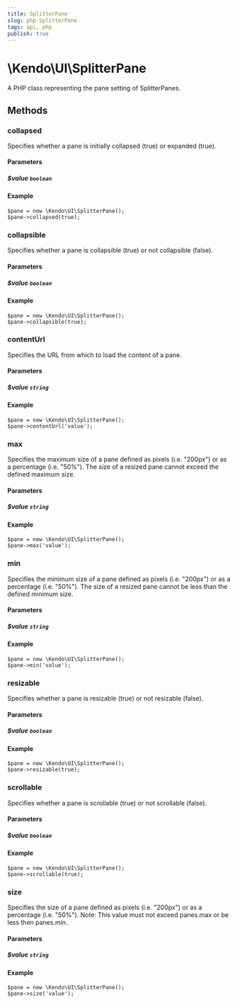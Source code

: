 ```yaml
---
title: SplitterPane
slug: php-SplitterPane
tags: api, php
publish: true
---
```


# \Kendo\UI\SplitterPane

A PHP class representing the pane setting of SplitterPanes.


## Methods

### collapsed
Specifies whether a pane is initially collapsed (true) or expanded (true).
#### Parameters

##### $value `boolean`



#### Example 
    $pane = new \Kendo\UI\SplitterPane();
    $pane->collapsed(true);

### collapsible
Specifies whether a pane is collapsible (true) or not collapsible (false).
#### Parameters

##### $value `boolean`



#### Example 
    $pane = new \Kendo\UI\SplitterPane();
    $pane->collapsible(true);

### contentUrl
Specifies the URL from which to load the content of a pane.
#### Parameters

##### $value `string`



#### Example 
    $pane = new \Kendo\UI\SplitterPane();
    $pane->contentUrl('value');

### max
Specifies the maximum size of a pane defined as pixels (i.e. "200px") or as a percentage (i.e. "50%"). The
size of a resized pane cannot exceed the defined maximum size.
#### Parameters

##### $value `string`



#### Example 
    $pane = new \Kendo\UI\SplitterPane();
    $pane->max('value');

### min
Specifies the minimum size of a pane defined as pixels (i.e. "200px") or as a percentage (i.e. "50%"). The
size of a resized pane cannot be less than the defined minimum size.
#### Parameters

##### $value `string`



#### Example 
    $pane = new \Kendo\UI\SplitterPane();
    $pane->min('value');

### resizable
Specifies whether a pane is resizable (true) or not resizable (false).
#### Parameters

##### $value `boolean`



#### Example 
    $pane = new \Kendo\UI\SplitterPane();
    $pane->resizable(true);

### scrollable
Specifies whether a pane is scrollable (true) or not scrollable (false).
#### Parameters

##### $value `boolean`



#### Example 
    $pane = new \Kendo\UI\SplitterPane();
    $pane->scrollable(true);

### size
Specifies the size of a pane defined as pixels (i.e. "200px") or as a percentage (i.e. "50%"). Note: This
value must not exceed panes.max or be less then panes.min.
#### Parameters

##### $value `string`



#### Example 
    $pane = new \Kendo\UI\SplitterPane();
    $pane->size('value');

